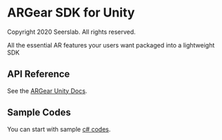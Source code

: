 ARGear SDK for Unity
======================
Copyright 2020 Seerslab. All rights reserved.

All the essential AR features your users want packaged into a lightweight SDK

## API Reference

See the [ARGear Unity Docs](//docs.argear.io/unity/1.-configuration-settings).

## Sample Codes

You can start with sample [c# codes](//github.com/argear/argear-unity-sample/tree/master/sample).
